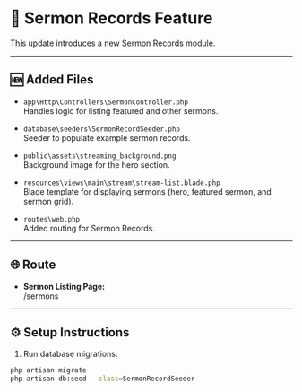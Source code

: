 # 📖 Sermon Records Feature

This update introduces a new Sermon Records module.

---

## 🆕 Added Files
- `app\Http\Controllers\SermonController.php`  
  Handles logic for listing featured and other sermons.

- `database\seeders\SermonRecordSeeder.php`  
  Seeder to populate example sermon records.

- `public\assets\streaming_background.png`  
  Background image for the hero section.

- `resources\views\main\stream\stream-list.blade.php`  
  Blade template for displaying sermons (hero, featured sermon, and sermon grid).

- `routes\web.php`  
  Added routing for Sermon Records.

---

## 🌐 Route
- **Sermon Listing Page:**  
/sermons


---

## ⚙️ Setup Instructions
1. Run database migrations:
 ```bash
 php artisan migrate
php artisan db:seed --class=SermonRecordSeeder
